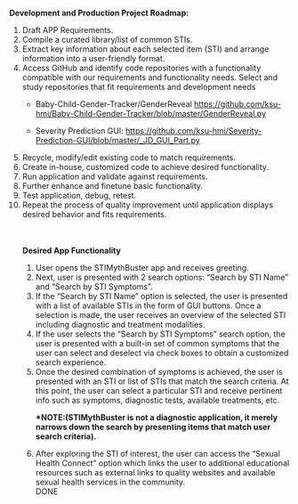 <b>Development and Production Project Roadmap:</b>

<ol>
 <li>Draft APP Requirements.</li>

  <li>Compile a curated library/list of common STIs.</li> 

<li>Extract key information about each selected item (STI) and arrange information into a user-friendly format.</li>

<li>Access GitHub and identify code repositories with a functionality compatible with our requirements and functionality needs. Select and study repositories that fit requirements and development needs</li> 
  
* Baby-Child-Gender-Tracker/GenderReveal https://github.com/ksu-hmi/Baby-Child-Gender-Tracker/blob/master/GenderReveal.py </li>

* Severity Prediction GUI: https://github.com/ksu-hmi/Severity-Prediction-GUI/blob/master/_JD_GUI_Part.py 

<li>Recycle, modify/edit existing code to match requirements.</li>

<li>Create in-house, customized code to achieve desired functionality.</li>

<li>Run application and validate against requirements.</li>

<li>Further enhance and finetune basic functionality.</li> 

<li>Test application, debug, retest.</li>

<li>Repeat the process of quality improvement until application displays desired behavior and fits requirements.</li><br></br>




<b>Desired App Functionality</b>
<ol>

<li>User opens the STIMythBuster app and receives greeting.</li>

<li>Next, user is presented with 2 search options: “Search by STI Name” and “Search by STI Symptoms”.</li>

<li>If the “Search by STI Name” option is selected, the user is presented with a list of available STIs in the form of GUI buttons. Once a selection is made, the user receives an overview of the selected STI including diagnostic and treatment modalities.</li> 

<li>If the user selects the “Search by STI Symptoms” search option, the user is presented with a built-in set of common symptoms that the user can select and deselect via check boxes to obtain a customized search experience.</li> 

<li>Once the desired combination of symptoms is achieved, the user is presented with an STI or list of STIs that match the search criteria. At this point, the user can select a particular STI and receive pertinent info such as symptoms, diagnostic tests, available treatments, etc.</li>  

<b>*NOTE:(STIMythBuster is not a diagnostic application, it merely narrows down the search by presenting items that match user search criteria).</b>

<li>After exploring the STI of interest, the user can access the “Sexual Health Connect” option which links the user to additional educational resources such as external links to quality websites and available sexual health services in the community.</li> DONE
 </ol>

 

 

 
